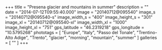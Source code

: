 +++
title = "Presena glacier and mountains in summer"
description = ""
date = "2014-07-12T09:55:40.000"
image = "20140712@095540"
image_s = "20140712@095540-s"
image_width_s = "400"
image_height_s = "301"
image_xl = "20140712@095540-xl"
image_width_xl = "1000"
image_height_xl = "751"
gps_latitude = "46.2319218"
gps_longitude = "10.5795268"
phototags = [ "Europe", "Italy", "Passo del Tonale", "Trentino-Alto Adige", "Trento", "glacier", "morning", "mountain", "summer" ]
galleries = [ "" ]
+++
